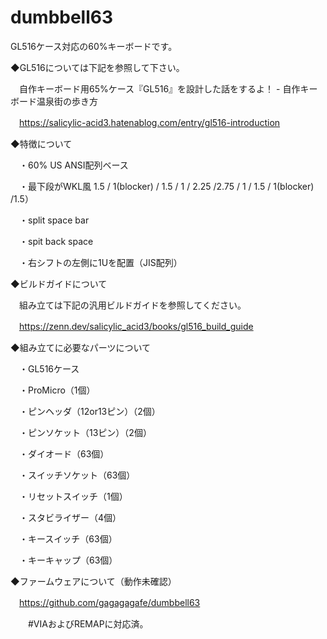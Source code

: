 # dumbbell63

GL516ケース対応の60%キーボードです。

◆GL516については下記を参照して下さい。

　自作キーボード用65%ケース『GL516』を設計した話をするよ！ - 自作キーボード温泉街の歩き方

　https://salicylic-acid3.hatenablog.com/entry/gl516-introduction

◆特徴について

　・60% US ANSI配列ベース

　・最下段がWKL風 1.5 / 1(blocker) / 1.5 / 1 / 2.25 /2.75 / 1 / 1.5 / 1(blocker) /1.5）

　・split space bar

　・spit back space

　・右シフトの左側に1Uを配置（JIS配列）

◆ビルドガイドについて

　組み立ては下記の汎用ビルドガイドを参照してください。

　https://zenn.dev/salicylic_acid3/books/gl516_build_guide

◆組み立てに必要なパーツについて

　・GL516ケース

　・ProMicro（1個）

　・ピンヘッダ（12or13ピン）（2個）

　・ピンソケット（13ピン）（2個）

　・ダイオード（63個）

　・スイッチソケット（63個）

　・リセットスイッチ（1個）

　・スタビライザー（4個）

　・キースイッチ（63個）

　・キーキャップ（63個）

◆ファームウェアについて（動作未確認）

　https://github.com/gagagagafe/dumbbell63

　　#VIAおよびREMAPに対応済。
